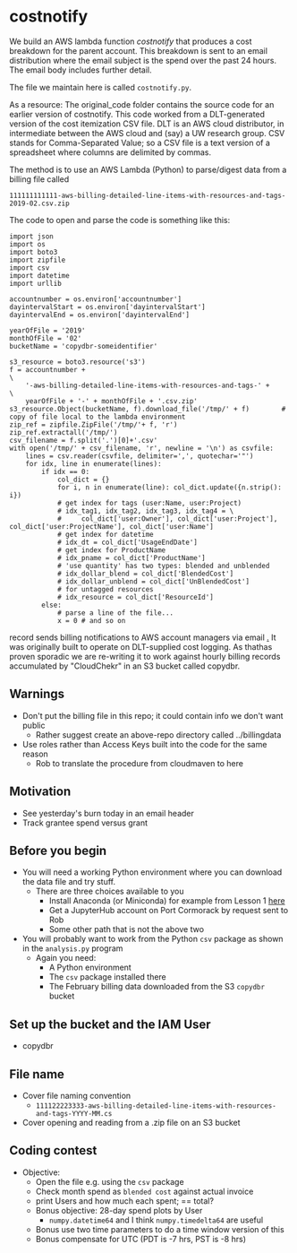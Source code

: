 # costnotify

We build an AWS lambda function *costnotify* that produces a cost breakdown for the parent account. This breakdown is sent 
to an email distribution where the email subject is the spend over the past 24 hours. The email body includes further detail.


The file we maintain here is called `costnotify.py`. 


As a resource: The original_code folder contains the source code for an earlier version of costnotify. This code worked from
a DLT-generated version of the cost itemization CSV file. DLT is an AWS cloud distributor, in intermediate between the AWS 
cloud and (say) a UW research group. CSV stands for Comma-Separated Value; so a CSV file is a text version of a spreadsheet
where columns are delimited by commas.


The method is to use an AWS Lambda (Python) to parse/digest data from a billing file called

```
111111111111-aws-billing-detailed-line-items-with-resources-and-tags-2019-02.csv.zip
```

The code to open and parse the code is something like this: 

```
import json
import os
import boto3
import zipfile
import csv
import datetime
import urllib

accountnumber = os.environ['accountnumber']
dayintervalStart = os.environ['dayintervalStart']
dayintervalEnd = os.environ['dayintervalEnd']

yearOfFile = '2019'
monthOfFile = '02'
bucketName = 'copydbr-someidentifier'

s3_resource = boto3.resource('s3')
f = accountnumber +                                                   \
    '-aws-billing-detailed-line-items-with-resources-and-tags-' +     \
    yearOfFile + '-' + monthOfFile + '.csv.zip'
s3_resource.Object(bucketName, f).download_file('/tmp/' + f)        # copy of file local to the lambda environment
zip_ref = zipfile.ZipFile('/tmp/'+ f, 'r')
zip_ref.extractall('/tmp/')
csv_filename = f.split('.')[0]+'.csv'
with open('/tmp/' + csv_filename, 'r', newline = '\n') as csvfile:
    lines = csv.reader(csvfile, delimiter=',', quotechar='"')
    for idx, line in enumerate(lines):
        if idx == 0:
            col_dict = {}
            for i, n in enumerate(line): col_dict.update({n.strip(): i})
            # get index for tags (user:Name, user:Project)
            # idx_tag1, idx_tag2, idx_tag3, idx_tag4 = \
            #     col_dict['user:Owner'], col_dict['user:Project'], col_dict['user:ProjectName'], col_dict['user:Name']
            # get index for datetime
            # idx_dt = col_dict['UsageEndDate']
            # get index for ProductName
            # idx_pname = col_dict['ProductName']
            # 'use quantity' has two types: blended and unblended
            # idx_dollar_blend = col_dict['BlendedCost']
            # idx_dollar_unblend = col_dict['UnBlendedCost']
            # for untagged resources
            # idx_resource = col_dict['ResourceId']
        else:
            # parse a line of the file...
            x = 0 # and so on 
```


record sends billing notifications to AWS account managers via email
[.](https://github.com/robfatland/ops) 
It was originally built to operate on DLT-supplied cost logging. As thathas proven sporadic we are re-writing it to work
against hourly billing records accumulated by "CloudChekr" in an S3 bucket called copydbr.

## Warnings 

- Don't put the billing file in this repo; it could contain info we don't want public
  - Rather suggest create an above-repo directory called ../billingdata
- Use roles rather than Access Keys built into the code for the same reason
  - Rob to translate the procedure from cloudmaven to here

## Motivation

- See yesterday's burn today in an email header
- Track grantee spend versus grant

## Before you begin 

- You will need a working Python environment where you can download the data file and try stuff. 
  - There are three choices available to you
    - Install Anaconda (or Miniconda) for example from Lesson 1 [here](https://carpentrieslab.github.io/python-aos-lesson/)
    - Get a JupyterHub account on Port Cormorack by request sent to Rob
    - Some other path that is not the above two
- You will probably want to work from the Python `csv` package as shown in the `analysis.py` program
  - Again you need:
    - A Python environment
    - The `csv` package installed there
    - The February billing data downloaded from the S3 `copydbr` bucket
  
## Set up the bucket and the IAM User 

- copydbr

## File name

- Cover file naming convention
  - `111122223333-aws-billing-detailed-line-items-with-resources-and-tags-YYYY-MM.cs`
- Cover opening and reading from a .zip file on an S3 bucket

## Coding contest

- Objective: 
  - Open the file e.g. using the `csv` package
  - Check month spend as `blended cost` against actual invoice
  - print Users and how much each spent; == total?
  - Bonus objective: 28-day spend plots by User
    - `numpy.datetime64` and I think `numpy.timedelta64` are useful
  - Bonus use two time parameters to do a time window version of this
  - Bonus compensate for UTC (PDT is -7 hrs, PST is -8 hrs)
